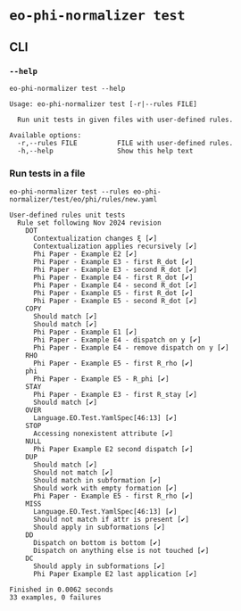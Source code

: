 # `eo-phi-normalizer test`

## CLI

### `--help`

```$ as console
eo-phi-normalizer test --help
```

```console
Usage: eo-phi-normalizer test [-r|--rules FILE]

  Run unit tests in given files with user-defined rules.

Available options:
  -r,--rules FILE          FILE with user-defined rules.
  -h,--help                Show this help text
```

### Run tests in a file

```console
eo-phi-normalizer test --rules eo-phi-normalizer/test/eo/phi/rules/new.yaml
```

<!--
The command output is modified to make documentation generation reproducible.

The full command is hidden to not show unnecessary details in the documentation.

`$ eo-phi-normalizer test --rules eo-phi-normalizer/test/eo/phi/rules/new.yaml | sed -e 's/\(Finished in\) \([0-9]\.[0-9]\+\)/\1 0.0062/'` as console -->

```console
User-defined rules unit tests
  Rule set following Nov 2024 revision
    DOT
      Contextualization changes ξ [✔]
      Contextualization applies recursively [✔]
      Phi Paper - Example E2 [✔]
      Phi Paper - Example E3 - first R_dot [✔]
      Phi Paper - Example E3 - second R_dot [✔]
      Phi Paper - Example E4 - first R_dot [✔]
      Phi Paper - Example E4 - second R_dot [✔]
      Phi Paper - Example E5 - first R_dot [✔]
      Phi Paper - Example E5 - second R_dot [✔]
    COPY
      Should match [✔]
      Should match [✔]
      Phi Paper - Example E1 [✔]
      Phi Paper - Example E4 - dispatch on y [✔]
      Phi Paper - Example E4 - remove dispatch on y [✔]
    RHO
      Phi Paper - Example E5 - first R_rho [✔]
    phi
      Phi Paper - Example E5 - R_phi [✔]
    STAY
      Phi Paper - Example E3 - first R_stay [✔]
      Should match [✔]
    OVER
      Language.EO.Test.YamlSpec[46:13] [✔]
    STOP
      Accessing nonexistent attribute [✔]
    NULL
      Phi Paper Example E2 second dispatch [✔]
    DUP
      Should match [✔]
      Should not match [✔]
      Should match in subformation [✔]
      Should work with empty formation [✔]
      Phi Paper - Example E5 - first R_rho [✔]
    MISS
      Language.EO.Test.YamlSpec[46:13] [✔]
      Should not match if attr is present [✔]
      Should apply in subformations [✔]
    DD
      Dispatch on bottom is bottom [✔]
      Dispatch on anything else is not touched [✔]
    DC
      Should apply in subformations [✔]
      Phi Paper Example E2 last application [✔]

Finished in 0.0062 seconds
33 examples, 0 failures
```
